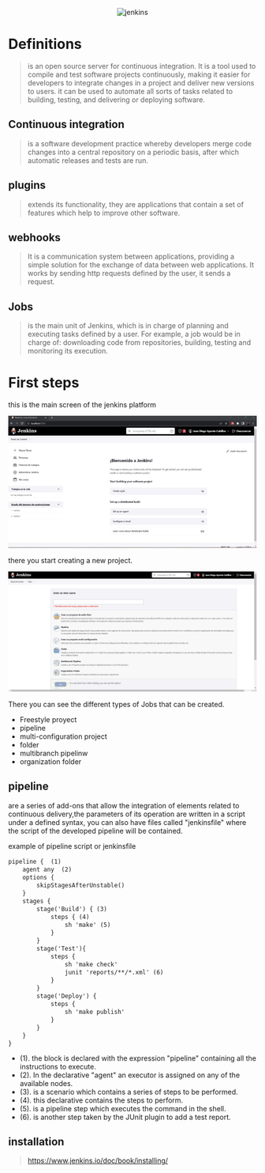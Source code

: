 <div>
<p style = 'text-align:center;'>
<img src="https://www.jenkins.io/images/logo-title-opengraph.png" alt="jenkins" width="600px">
</p>
</div>

# Definitions
>is an open source server for continuous integration. It is a tool used to compile and test software projects continuously, making it easier for developers to integrate changes in a project and deliver new versions to users. it can be used to automate all sorts of tasks related to building, testing, and delivering or deploying software.


## Continuous integration
>is a software development practice whereby developers merge code changes into a central repository on a periodic basis, after which automatic releases and tests are run. 

## plugins

> extends its functionality, they are applications that contain a set of features which help to improve other software.
 
 ## webhooks
>It is a communication system between applications, providing a simple solution for the exchange of data between web applications.
It works by sending http requests defined by the user, it sends a request.

## Jobs
>is the main unit of Jenkins, which is in charge of planning and executing tasks defined by a user. For example, a job would be in charge of: downloading code from repositories, building, testing and monitoring its execution.

# First steps
this is the main screen of the jenkins platform
<div>
<p style = 'text-align:center;'>
<img src="https://raw.githubusercontent.com/jdiego16/Diccionario-DevOps/Feature/images/Jenkins/Imagen1.jpg" alt="jenkins" width="600px">
</p>
</div>
there you start creating a new project.

<div>
<p style = 'text-align:center;'>
<img src="https://github.com/jdiego16/Diccionario-DevOps/blob/Feature/images/Jenkins/new%20task.png?raw=true" alt="jenkins" width="600px">
</p>
</div>

There you can see the different types of Jobs that can be created.

* Freestyle proyect
* pipeline
* multi-configuration project
* folder
* multibranch pipelinw
* organization folder


## pipeline
are a series of add-ons that allow the integration of elements related to continuous delivery,the parameters of its operation are written in a script under a defined syntax, you can also have files called "jenkinsfile" where the script of the developed pipeline will be contained.

example of pipeline script or jenkinsfile


<pre><code>pipeline {  (1)
    agent any  (2)
    options {
        skipStagesAfterUnstable()
    }
    stages {
        stage('Build') { (3)
            steps { (4)
                sh 'make' (5) 
            }
        }
        stage('Test'){
            steps {
                sh 'make check'
                junit 'reports/**/*.xml' (6)
            }
        }
        stage('Deploy') {
            steps {
                sh 'make publish'
            }
        }
    }
}
</code></pre>

* (1). the block is declared with the expression "pipeline" containing all the instructions to execute.
* (2). In the declarative "agent" an executor is assigned on any of the available nodes.
* (3). is a scenario which contains a series of steps to be performed.
* (4). this declarative contains the steps to perform.
* (5). is a pipeline step which executes the command in the shell.
* (6). is another step taken by the JUnit plugin to add a test report.
## installation
>https://www.jenkins.io/doc/book/installing/


